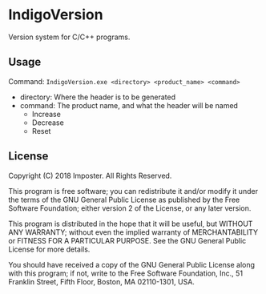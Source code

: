 # IndigoVersion
Version system for C/C++ programs.

## Usage

Command: `IndigoVersion.exe <directory> <product_name> <command>`
  * directory: Where the header is to be generated
  * command: The product name, and what the header will be named
    * Increase
    * Decrease
    * Reset

## License

Copyright (C) 2018 Imposter. All Rights Reserved.

This program is free software; you can redistribute it and/or
modify it under the terms of the GNU General Public License
as published by the Free Software Foundation; either version 2
of the License, or any later version.

This program is distributed in the hope that it will be useful,
but WITHOUT ANY WARRANTY; without even the implied warranty of
MERCHANTABILITY or FITNESS FOR A PARTICULAR PURPOSE.  See the
GNU General Public License for more details.

You should have received a copy of the GNU General Public License
along with this program; if not, write to the Free Software
Foundation, Inc., 51 Franklin Street, Fifth Floor, Boston, 
MA 02110-1301, USA.

